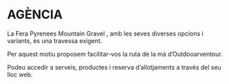 # AGÈNCIA

La Fera Pyrenees Mountain Gravel , amb les seves diverses opcions i variants, és una travessa exigent.

Per aquest motiu proposem facilitar-vos la ruta de la mà d’Outdooarventour.

Podeu accedir a serveis, productes i reserva d’allotjaments a través del seu lloc web.
